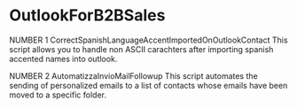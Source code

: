 # OutlookForB2BSales

NUMBER 1
CorrectSpanishLanguageAccentImportedOnOutlookContact
This script allows you to handle non ASCII carachters after importing spanish accented names into outlook.

NUMBER 2
AutomatizzaInvioMailFollowup
This script automates the sending of personalized emails to a list of contacts whose emails have been moved to a specific folder.
